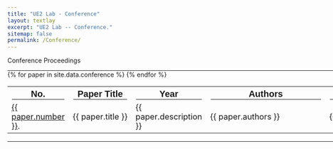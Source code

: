 ```yaml
---
title: "UE2 Lab - Conference"
layout: textlay
excerpt: "UE2 Lab -- Conference."
sitemap: false
permalink: /Conference/
---
```


<p class="title-center">Conference Proceedings</p>

<style>
  hr {
    margin: 0;
    border-color: black;
  }
</style>

<hr style="width: 1200px; border-width: 2px;">
<table style="width: 1200px; font-size: 18px;">
  <tr style="font-size: 20px; font-family: Arial">
    <th>No.<hr></th><th>Paper Title<hr></th><th>Year<hr></th><th>Authors<hr></th><th>Journal<hr></th>
  </tr>
{% for paper in site.data.conference %}
  <tr>
    <td class="project-cell" style="width: 70px;"><a href="{{ paper.link.url }}" target="_blank">{{ paper.number }}</a>.</td><td class="project-cell">{{ paper.title }}</td><td class="project-cell" style="width: 80px;">{{ paper.description }}</td><td class="project-cell" style="width: 250px;">{{ paper.authors }}</td><td class="project-cell" style="width: 200px;">{{ paper.link.display }}</td>
  </tr>
{% endfor %}
</table>
<hr style="width: 1200px; border-width: 2px; margin-bottom: 140px;">
